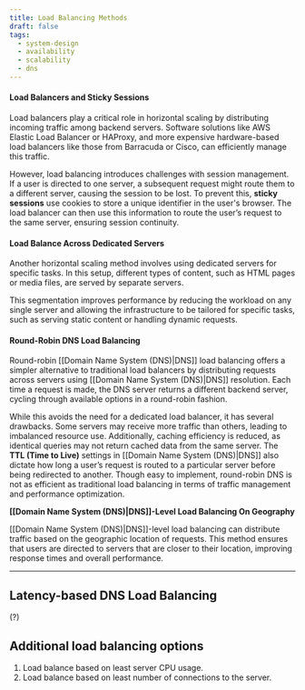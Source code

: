 ```yaml
---
title: Load Balancing Methods
draft: false
tags:
  - system-design
  - availability
  - scalability
  - dns
---
```

#### Load Balancers and Sticky Sessions


Load balancers play a critical role in horizontal scaling by distributing incoming traffic among backend servers. Software solutions like AWS Elastic Load Balancer or HAProxy, and more expensive hardware-based load balancers like those from Barracuda or Cisco, can efficiently manage this traffic. 

However, load balancing introduces challenges with session management. If a user is directed to one server, a subsequent request might route them to a different server, causing the session to be lost. To prevent this, **sticky sessions** use cookies to store a unique identifier in the user's browser. The load balancer can then use this information to route the user’s request to the same server, ensuring session continuity.

#### Load Balance Across Dedicated Servers

Another horizontal scaling method involves using dedicated servers for specific tasks. In this setup, different types of content, such as HTML pages or media files, are served by separate servers. 

This segmentation improves performance by reducing the workload on any single server and allowing the infrastructure to be tailored for specific tasks, such as serving static content or handling dynamic requests.

#### Round-Robin DNS Load Balancing

Round-robin [[Domain Name System (DNS)|DNS]] load balancing offers a simpler alternative to traditional load balancers by distributing requests across servers using [[Domain Name System (DNS)|DNS]] resolution. Each time a request is made, the DNS server returns a different backend server, cycling through available options in a round-robin fashion. 

While this avoids the need for a dedicated load balancer, it has several drawbacks. Some servers may receive more traffic than others, leading to imbalanced resource use. Additionally, caching efficiency is reduced, as identical queries may not return cached data from the same server. The **TTL (Time to Live)** settings in [[Domain Name System (DNS)|DNS]] also dictate how long a user’s request is routed to a particular server before being redirected to another. Though easy to implement, round-robin DNS is not as efficient as traditional load balancing in terms of traffic management and performance optimization.


**[[Domain Name System (DNS)|DNS]]-Level Load Balancing On Geography**

[[Domain Name System (DNS)|DNS]]-level load balancing can distribute traffic based on the geographic location of requests. This method ensures that users are directed to servers that are closer to their location, improving response times and overall performance.

---

## Latency-based DNS Load Balancing

(?)

## Additional load balancing options

1. Load balance based on least server CPU usage.
2. Load balance based on least number of connections to the server.